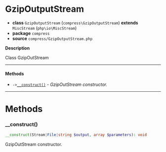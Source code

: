 # GzipOutputStream

- **class** `GzipOutputStream` (`compress\GzipOutputStream`) **extends** `MiscStream` (`php\io\MiscStream`)
- **package** `compress`
- **source** `compress/GzipOutputStream.php`

**Description**

Class GzipOutStream

---

#### Methods

- `->`[`__construct()`](#method-__construct) - _GzipOutStream constructor._

---
# Methods

<a name="method-__construct"></a>

### __construct()
```php
__construct(Stream|File|string $output, array $parameters): void
```
GzipOutStream constructor.